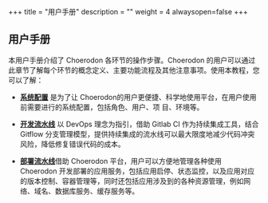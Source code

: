 ﻿+++
title = "用户手册"
description = ""
weight = 4
alwaysopen=false
+++


## 用户手册

本用户手册介绍了 Choerodon 各环节的操作步骤。Choerodon 的用户可以通过此章节了解每个环节的概念定义、主要功能流程及其他注意事项。使用本教程，您可以了解：

- [**系统配置**](../user-guide/system-configuration) 是为了让 Choerodon的用户更便捷、科学地使用平台，在用户使用前需要进行的系统配置，包括角色、用户、项 目、环境等。

- [**开发流水线**](../user-guide/assembly-line) 以 DevOps 理念为指引，借助 Gitlab CI 作为持续集成工具，结合 Gitflow 分支管理模型，提供持续集成的流水线可以最大限度地减少代码冲突风险，降低修复错误代码的成本。

- [**部署流水线**](../user-guide/deploy)借助 Choerodon 平台，用户可以方便地管理各种使用 Choerodon 开发部署的应用服务，包括应用启停、状态监控，以及应用对应的版本控制、容器管理等，同时还包括应用涉及到的各种资源管理，例如网络、域名、数据库服务、缓存服务等。



